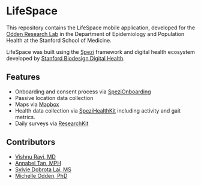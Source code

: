 <!--

This source file is part of LifeSpace based on the Stanford Spezi Template Application project

SPDX-FileCopyrightText: 2023 Stanford University

SPDX-License-Identifier: MIT

-->

# LifeSpace

This repository contains the LifeSpace mobile application, developed for the [Odden Research Lab](https://michelleodden.com) in the Department of Epidemiology and Population Health at the Stanford School of Medicine.

LifeSpace was built using the [Spezi](https://github.com/StanfordSpezi/Spezi) framework and digital health ecosystem developed by [Stanford Biodesign Digital Health](https://bdh.stanford.edu/).

## Features

- Onboarding and consent process via [SpeziOnboarding](https://github.com/StanfordSpezi/SpeziOnboarding)
- Passive location data collection
- Maps via [Mapbox](https://www.mapbox.com/)
- Health data collection via [SpeziHealthKit](https://github.com/stanfordspezi/spezihealthkit) including activity and gait metrics.
- Daily surveys via [ResearchKit](https://www.apple.com/lae/researchkit/)

## Contributors

- [Vishnu Ravi, MD](https://github.com/vishnuravi)
- [Annabel Tan, MPH](https://github.com/annabelxtan)
- [Sylvie Dobrota Lai, MS](https://github.com/sylvieddl)
- [Michelle Odden, PhD](https://michelleodden.com/)